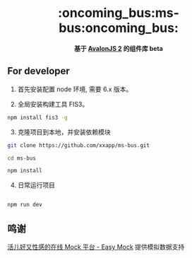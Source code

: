 <h1 align="center">:oncoming_bus:ms-bus:oncoming_bus:</h1>

<div align="center">
  <strong>基于 <a href="https://github.com/RubyLouvre/avalon">AvalonJS 2</a> 的组件库 beta</strong>
</div>

## For developer

1. 首先安装配置 node 环境, 需要 6.x 版本。

2. 全局安装构建工具 FIS3。
  ``` bash
  npm install fis3 -g
  ```
3. 克隆项目到本地，并安装依赖模块
  ``` bash
  git clone https://github.com/xxapp/ms-bus.git
  
  cd ms-bus
  
  npm install
  ```
4. 日常运行项目
  ``` bash
  
  npm run dev
  ```

## 鸣谢

[活儿好又性感的在线 Mock 平台 - Easy Mock](https://www.easy-mock.com/) 提供模拟数据支持
